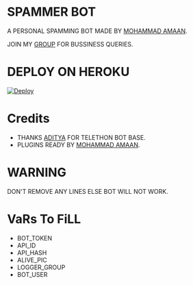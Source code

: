 # SPAMMER BOT
A PERSONAL SPAMMING BOT MADE BY [MOHAMMAD AMAAN](https://t.me/criminal786).

JOIN MY [GROUP](https://t.me/destroyxsupport) FOR BUSSINESS QUERIES.

# DEPLOY ON HEROKU
[![Deploy](https://www.herokucdn.com/deploy/button.svg)](https://heroku.com/deploy?template=https://github.com/kaal0408/SPAMMERBOT)

# Credits
- THANKS [ADITYA](https://t.me/xditya) FOR TELETHON BOT BASE.
- PLUGINS READY BY [MOHAMMAD AMAAN](https://t.me/criminal786).

# WARNING
DON'T REMOVE ANY LINES ELSE BOT WILL NOT WORK.

# VaRs To FiLL
- BOT_TOKEN
- API_ID 
- API_HASH
- ALIVE_PIC
- LOGGER_GROUP
- BOT_USER
